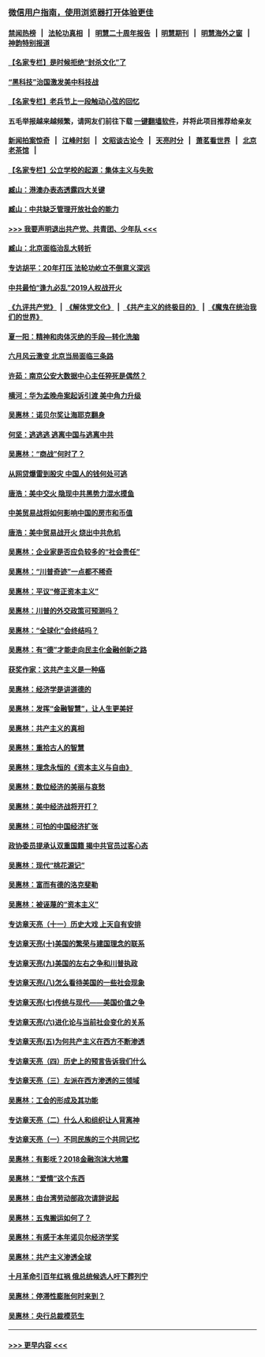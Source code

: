 ### [微信用户指南，使用浏览器打开体验更佳](https://github.com/gfw-breaker/banned-news1/blob/master/indexes/wechat-guide.md?t=0)
#### [禁闻热榜](热点新闻.md?t=0)  &nbsp;&nbsp;|&nbsp;&nbsp; [法轮功真相](https://github.com/gfw-breaker/truth/blob/master/README.md?t=0) &nbsp;&nbsp;|&nbsp;&nbsp; [明慧二十周年报告](https://github.com/gfw-breaker/mh-reports/blob/master/README.md?t=0) &nbsp;&nbsp;|&nbsp;&nbsp;[明慧期刊](https://github.com/gfw-breaker/mh-qikan) &nbsp;&nbsp;|&nbsp;&nbsp; [明慧海外之窗](https://github.com/gfw-breaker/mh-news/blob/master/README.md?t=0) &nbsp;&nbsp;|&nbsp;&nbsp; [神韵特别报道](https://github.com/gfw-breaker/mh-news/blob/master/shenyun.md?t=0)
#### [【名家专栏】是时候拒绝“封杀文化”了](../pages/nsc423/n11814093.md?t=02140044) 
#### [“黑科技”治国激发美中科技战](../pages/nsc423/n11638056.md?t=02140044) 
#### [【名家专栏】老兵节上一段触动心弦的回忆](../pages/nsc423/n11646016.md?t=02140044) 
#### 五毛举报越来越频繁，请网友们前往下载 [一键翻墙软件](https://github.com/gfw-breaker/ssr-accounts)，并将此项目推荐给亲友
#### [新闻拍案惊奇](https://github.com/gfw-breaker/banned-news1/blob/master/pages/link4.md) &nbsp;&nbsp;|&nbsp;&nbsp; [江峰时刻](https://github.com/gfw-breaker/banned-news1/blob/master/pages/link4.md) &nbsp;&nbsp;|&nbsp;&nbsp; [文昭谈古论今](https://github.com/gfw-breaker/banned-news1/blob/master/pages/link4.md) &nbsp;&nbsp;|&nbsp;&nbsp; [天亮时分](https://github.com/gfw-breaker/banned-news1/blob/master/pages/link4.md) &nbsp;&nbsp;|&nbsp;&nbsp; [萧茗看世界](https://github.com/gfw-breaker/banned-news1/blob/master/pages/link4.md) &nbsp;&nbsp;|&nbsp;&nbsp; [北京老茶馆](https://github.com/gfw-breaker/banned-news1/blob/master/pages/link4.md) &nbsp;&nbsp;|&nbsp;&nbsp; 
#### [【名家专栏】公立学校的起源：集体主义与失败](../pages/nsc423/n11601833.md?t=02140044) 
#### [臧山：港澳办表态透露四大关键](../pages/nsc423/n11421628.md?t=02140044) 
#### [臧山：中共缺乏管理开放社会的能力](../pages/nsc423/n11407457.md?t=02140044) 
#### [>>> 我要声明退出共产党、共青团、少年队 <<<](https://github.com/begood0513/goodnews/blob/master/quit/letter.md) 
#### [臧山：北京面临治乱大转折](../pages/nsc423/n11406895.md?t=02140044) 
#### [专访胡平：20年打压 法轮功屹立不倒意义深远](../pages/nsc423/n11398800.md?t=02140044) 
#### [中共最怕“逢九必乱”2019人权战开火](../pages/nsc423/n11385248.md?t=02140044) 
#### [《九评共产党》](https://github.com/begood0513/9ping.md/blob/master/README.md) &nbsp;|&nbsp; [《解体党文化》](../../../../jtdwh.md/blob/master/README.md)  &nbsp;|&nbsp; [《共产主义的终极目的》](../../../../gczydzjmd.md/blob/master/README.md) &nbsp;|&nbsp; [《魔鬼在统治我们的世界》](../../../../mgztzwmdsj.md/blob/master/README.md) 
#### [夏一阳：精神和肉体灭绝的手段—转化洗脑](../pages/nsc423/n11368250.md?t=02140044) 
#### [六月风云激变 北京当局面临三条路](../pages/nsc423/n11313668.md?t=02140044) 
#### [许茹：南京公安大数据中心主任猝死是偶然？](../pages/nsc423/n11064744.md?t=02140044) 
#### [横河：华为孟晚舟案起诉引渡 美中角力升级](../pages/nsc423/n11027230.md?t=02140044) 
#### [吴惠林：诺贝尔奖让海耶克翻身](../pages/nsc423/n10890049.md?t=02140044) 
#### [何坚：逃逃逃 逃离中国与逃离中共](../pages/nsc423/n10592891.md?t=02140044) 
#### [吴惠林：“商战”何时了？](../pages/nsc423/n10573558.md?t=02140044) 
#### [从网贷爆雷到股灾 中国人的钱何处可逃](../pages/nsc423/n10572800.md?t=02140044) 
#### [唐浩：美中交火 隐现中共黑势力混水摸鱼](../pages/nsc423/n10544040.md?t=02140044) 
#### [中美贸易战将如何影响中国的房市和币值](../pages/nsc423/n10543697.md?t=02140044) 
#### [唐浩：美中贸易战开火 烧出中共危机](../pages/nsc423/n10540126.md?t=02140044) 
#### [吴惠林：企业家是否应负较多的“社会责任”](../pages/nsc423/n10535022.md?t=02140044) 
#### [吴惠林：“川普奇迹”一点都不稀奇](../pages/nsc423/n10512808.md?t=02140044) 
#### [吴惠林：平议“修正资本主义”](../pages/nsc423/n10495724.md?t=02140044) 
#### [吴惠林：川普的外交政策可预测吗？](../pages/nsc423/n10462387.md?t=02140044) 
#### [吴惠林：“全球化”会终结吗？](../pages/nsc423/n10452838.md?t=02140044) 
#### [吴惠林：有“德”才能走向民主化金融创新之路](../pages/nsc423/n10432292.md?t=02140044) 
#### [获奖作家：这共产主义是一种癌](../pages/nsc423/n10431541.md?t=02140044) 
#### [吴惠林：经济学是讲道德的](../pages/nsc423/n10398014.md?t=02140044) 
#### [吴惠林：发挥“金融智慧”，让人生更美好](../pages/nsc423/n10375019.md?t=02140044) 
#### [吴惠林：共产主义的真相](../pages/nsc423/n10351394.md?t=02140044) 
#### [吴惠林：重拾古人的智慧](../pages/nsc423/n10337691.md?t=02140044) 
#### [吴惠林：理念永恒的《资本主义与自由》](../pages/nsc423/n10316274.md?t=02140044) 
#### [吴惠林：数位经济的美丽与哀愁](../pages/nsc423/n10292946.md?t=02140044) 
#### [吴惠林：美中经济战将开打？](../pages/nsc423/n10258825.md?t=02140044) 
#### [吴惠林：可怕的中国经济扩张](../pages/nsc423/n10219147.md?t=02140044) 
#### [政协委员提承认双重国籍 揭中共官员过客心态](../pages/nsc423/n10208809.md?t=02140044) 
#### [吴惠林：现代“桃花源记”](../pages/nsc423/n10185234.md?t=02140044) 
#### [吴惠林：富而有德的洛克斐勒](../pages/nsc423/n10142264.md?t=02140044) 
#### [吴惠林：被诬蔑的“资本主义”](../pages/nsc423/n10124816.md?t=02140044) 
#### [专访章天亮（十一）历史大戏 上天自有安排](../pages/nsc423/n10094905.md?t=02140044) 
#### [专访章天亮(十)美国的繁荣与建国理念的联系](../pages/nsc423/n10094899.md?t=02140044) 
#### [专访章天亮(九)美国的左右之争和川普执政](../pages/nsc423/n10094889.md?t=02140044) 
#### [专访章天亮(八)怎么看待美国的一些社会现象](../pages/nsc423/n10094857.md?t=02140044) 
#### [专访章天亮(七)传统与现代——美国价值之争](../pages/nsc423/n10093140.md?t=02140044) 
#### [专访章天亮(六)进化论与当前社会变化的关系](../pages/nsc423/n10092036.md?t=02140044) 
#### [专访章天亮(五)为何共产主义在西方不断渗透](../pages/nsc423/n10083620.md?t=02140044) 
#### [专访章天亮（四）历史上的预言告诉我们什么](../pages/nsc423/n10083606.md?t=02140044) 
#### [专访章天亮（三）左派在西方渗透的三领域](../pages/nsc423/n10081115.md?t=02140044) 
#### [吴惠林：工会的形成及其功能](../pages/nsc423/n10080633.md?t=02140044) 
#### [专访章天亮（二）什么人和组织让人背离神](../pages/nsc423/n10076637.md?t=02140044) 
#### [专访章天亮（一）不同民族的三个共同记忆](../pages/nsc423/n10074188.md?t=02140044) 
#### [吴惠林：有影呒？2018金融泡沫大地震](../pages/nsc423/n10040534.md?t=02140044) 
#### [吴惠林：“爱情”这个东西](../pages/nsc423/n10019423.md?t=02140044) 
#### [吴惠林：由台湾劳动部政次请辞说起](../pages/nsc423/n9979679.md?t=02140044) 
#### [吴惠林：五鬼搬运如何了？](../pages/nsc423/n9925338.md?t=02140044) 
#### [吴惠林：有感于本年诺贝尔经济学奖](../pages/nsc423/n9871883.md?t=02140044) 
#### [吴惠林：共产主义渗透全球](../pages/nsc423/n9812748.md?t=02140044) 
#### [十月革命引百年红祸 俄总统候选人吁下葬列宁](../pages/nsc423/n9810182.md?t=02140044) 
#### [吴惠林：停滞性膨胀何时来到？](../pages/nsc423/n9764136.md?t=02140044) 
#### [吴惠林：央行总裁模范生](../pages/nsc423/n9728134.md?t=02140044) 

----
#### [ >>> 更早内容 <<< ](../indexes/nsc423-earlier.md)
